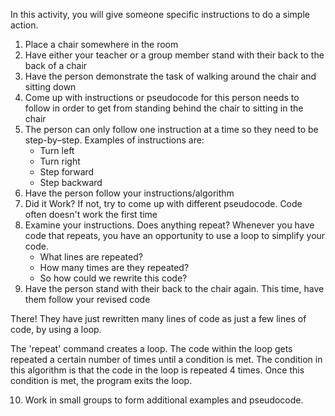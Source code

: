 In this activity, you will give someone specific instructions to do a simple action.


1. Place a chair somewhere in the room
2. Have either your teacher or a group member stand with their back to the back of a chair
3. Have the person demonstrate the task of walking around the chair and sitting down
4. Come up with instructions or pseudocode for this person needs to follow in order to get from standing behind the chair to sitting in the chair
5. The person can only follow one instruction at a time so they need to be step-by–step. Examples of instructions are:
    * Turn left
    * Turn right
    * Step forward
    * Step backward
6. Have the person follow your instructions/algorithm
7. Did it Work? If not, try to come up with different pseudocode. Code often doesn't work the first time
8. Examine your instructions. Does anything repeat? Whenever you have code that repeats, you have an opportunity to use a loop to simplify your code.
    * What lines are repeated?
    * How many times are they repeated?
    * So how could we rewrite this code?
9. Have the person stand with their back to the chair again. This time, have them follow your revised code



There! They have just rewritten many lines of code as just a few lines of code, by using a loop.


The 'repeat' command creates a loop. The code within the loop gets repeated a certain number of times until a condition is met. The condition in this algorithm is that the code in the loop is repeated 4 times. Once this condition is met, the program exits the loop.


10. Work in small groups to form additional examples and pseudocode.